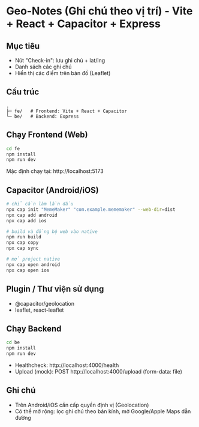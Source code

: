 # Geo-Notes (Ghi chú theo vị trí) - Vite + React + Capacitor + Express

## Mục tiêu
- Nút "Check-in": lưu ghi chú + lat/lng
- Danh sách các ghi chú
- Hiển thị các điểm trên bản đồ (Leaflet)

## Cấu trúc
```
.
├─ fe/   # Frontend: Vite + React + Capacitor
└─ be/   # Backend: Express
```

## Chạy Frontend (Web)
```bash
cd fe
npm install
npm run dev
```
Mặc định chạy tại: http://localhost:5173

## Capacitor (Android/iOS)
```bash
# chỉ cần làm lần đầu
npx cap init "MemeMaker" "com.example.mememaker" --web-dir=dist
npx cap add android
npx cap add ios

# build và đồng bộ web vào native
npm run build
npx cap copy
npx cap sync

# mở project native
npx cap open android
npx cap open ios
```

## Plugin / Thư viện sử dụng
- @capacitor/geolocation
- leaflet, react-leaflet

## Chạy Backend
```bash
cd be
npm install
npm run dev
```
- Healthcheck: http://localhost:4000/health
- Upload (mock): POST http://localhost:4000/upload (form-data: file)

## Ghi chú
- Trên Android/iOS cần cấp quyền định vị (Geolocation)
- Có thể mở rộng: lọc ghi chú theo bán kính, mở Google/Apple Maps dẫn đường
